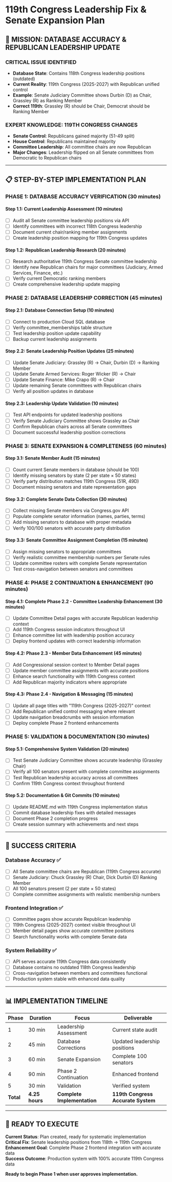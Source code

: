 # 119th Congress Leadership Fix & Senate Expansion Plan

## 🎯 MISSION: DATABASE ACCURACY & REPUBLICAN LEADERSHIP UPDATE

### **CRITICAL ISSUE IDENTIFIED**
- **Database State**: Contains 118th Congress leadership positions (outdated)
- **Current Reality**: 119th Congress (2025-2027) with Republican unified control
- **Example**: Senate Judiciary Committee shows Durbin (D) as Chair, Grassley (R) as Ranking Member
- **Correct 119th**: Grassley (R) should be Chair, Democrat should be Ranking Member

### **EXPERT KNOWLEDGE: 119TH CONGRESS CHANGES**
- **Senate Control**: Republicans gained majority (51-49 split)
- **House Control**: Republicans maintained majority  
- **Committee Leadership**: All committee chairs are now Republican
- **Major Changes**: Leadership flipped on all Senate committees from Democratic to Republican chairs

---

## 📋 STEP-BY-STEP IMPLEMENTATION PLAN

### **PHASE 1: DATABASE ACCURACY VERIFICATION (30 minutes)**

#### **Step 1.1: Current Leadership Assessment** (10 minutes)
- [ ] Audit all Senate committee leadership positions via API
- [ ] Identify committees with incorrect 118th Congress leadership  
- [ ] Document current chair/ranking member assignments
- [ ] Create leadership position mapping for 119th Congress updates

#### **Step 1.2: Republican Leadership Research** (20 minutes)  
- [ ] Research authoritative 119th Congress Senate committee leadership
- [ ] Identify new Republican chairs for major committees (Judiciary, Armed Services, Finance, etc.)
- [ ] Verify current Democratic ranking members
- [ ] Create comprehensive leadership update mapping

### **PHASE 2: DATABASE LEADERSHIP CORRECTION (45 minutes)**

#### **Step 2.1: Database Connection Setup** (10 minutes)
- [ ] Connect to production Cloud SQL database
- [ ] Verify committee_memberships table structure
- [ ] Test leadership position update capability
- [ ] Backup current leadership assignments

#### **Step 2.2: Senate Leadership Position Updates** (25 minutes)
- [ ] Update Senate Judiciary: Grassley (R) → Chair, Durbin (D) → Ranking Member
- [ ] Update Senate Armed Services: Roger Wicker (R) → Chair  
- [ ] Update Senate Finance: Mike Crapo (R) → Chair
- [ ] Update remaining Senate committees with Republican chairs
- [ ] Verify all position updates in database

#### **Step 2.3: Leadership Update Validation** (10 minutes)
- [ ] Test API endpoints for updated leadership positions
- [ ] Verify Senate Judiciary Committee shows Grassley as Chair
- [ ] Confirm Republican chairs across all Senate committees
- [ ] Document successful leadership position corrections

### **PHASE 3: SENATE EXPANSION & COMPLETENESS (60 minutes)**

#### **Step 3.1: Senate Member Audit** (15 minutes)  
- [ ] Count current Senate members in database (should be 100)
- [ ] Identify missing senators by state (2 per state × 50 states)
- [ ] Verify party distribution matches 119th Congress (51R, 49D)
- [ ] Document missing senators and state representation gaps

#### **Step 3.2: Complete Senate Data Collection** (30 minutes)
- [ ] Collect missing Senate members via Congress.gov API
- [ ] Populate complete senator information (names, parties, terms)
- [ ] Add missing senators to database with proper metadata
- [ ] Verify 100/100 senators with accurate party distribution

#### **Step 3.3: Senate Committee Assignment Completion** (15 minutes)
- [ ] Assign missing senators to appropriate committees
- [ ] Verify realistic committee membership numbers per Senate rules
- [ ] Update committee rosters with complete Senate representation  
- [ ] Test cross-navigation between senators and committees

### **PHASE 4: PHASE 2 CONTINUATION & ENHANCEMENT (90 minutes)**

#### **Step 4.1: Complete Phase 2.2 - Committee Leadership Enhancement** (30 minutes)
- [ ] Update Committee Detail pages with accurate Republican leadership context
- [ ] Add 119th Congress session indicators throughout UI
- [ ] Enhance committee list with leadership position accuracy
- [ ] Deploy frontend updates with correct leadership information

#### **Step 4.2: Phase 2.3 - Member Data Enhancement** (45 minutes)
- [ ] Add Congressional session context to Member Detail pages
- [ ] Update member committee assignments with accurate positions
- [ ] Enhance search functionality with 119th Congress context
- [ ] Add Republican majority indicators where appropriate

#### **Step 4.3: Phase 2.4 - Navigation & Messaging** (15 minutes)
- [ ] Update all page titles with "119th Congress (2025-2027)" context
- [ ] Add Republican unified control messaging where relevant
- [ ] Update navigation breadcrumbs with session information
- [ ] Deploy complete Phase 2 frontend enhancements

### **PHASE 5: VALIDATION & DOCUMENTATION (30 minutes)**

#### **Step 5.1: Comprehensive System Validation** (20 minutes)
- [ ] Test Senate Judiciary Committee shows accurate leadership (Grassley Chair)
- [ ] Verify all 100 senators present with complete committee assignments
- [ ] Test Republican leadership accuracy across all committees
- [ ] Confirm 119th Congress context throughout frontend

#### **Step 5.2: Documentation & Git Commits** (10 minutes)
- [ ] Update README.md with 119th Congress implementation status
- [ ] Commit database leadership fixes with detailed messages
- [ ] Document Phase 2 completion progress
- [ ] Create session summary with achievements and next steps

---

## 🎯 SUCCESS CRITERIA

### **Database Accuracy** ✅
- [ ] All Senate committee chairs are Republican (119th Congress accurate)
- [ ] Senate Judiciary: Chuck Grassley (R) Chair, Dick Durbin (D) Ranking Member  
- [ ] All 100 senators present (2 per state × 50 states)
- [ ] Complete committee assignments with realistic membership numbers

### **Frontend Integration** ✅  
- [ ] Committee pages show accurate Republican leadership
- [ ] 119th Congress (2025-2027) context visible throughout UI
- [ ] Member detail pages show accurate committee positions
- [ ] Search functionality works with complete Senate data

### **System Reliability** ✅
- [ ] API serves accurate 119th Congress data consistently  
- [ ] Database contains no outdated 118th Congress leadership
- [ ] Cross-navigation between members and committees functional
- [ ] Production system stable with enhanced data quality

---

## 📊 IMPLEMENTATION TIMELINE

| Phase | Duration | Focus | Deliverable |
|-------|----------|-------|-------------|
| 1 | 30 min | Leadership Assessment | Current state audit |
| 2 | 45 min | Database Corrections | Updated leadership positions |
| 3 | 60 min | Senate Expansion | Complete 100 senators |
| 4 | 90 min | Phase 2 Continuation | Enhanced frontend |
| 5 | 30 min | Validation | Verified system |
| **Total** | **4.25 hours** | **Complete Implementation** | **119th Congress Accurate System** |

---

## 🚀 READY TO EXECUTE

**Current Status**: Plan created, ready for systematic implementation  
**Critical Fix**: Senate leadership positions from 118th → 119th Congress  
**Enhancement Goal**: Complete Phase 2 frontend integration with accurate data  
**Success Outcome**: Production system with 100% accurate 119th Congress data

**Ready to begin Phase 1 when user approves implementation.**